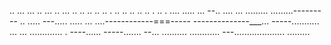 .. ... ... .. ... .. ... .. .. .. .. .. . .. .. .. .. .. . .. . .... 
..... ...
--.. ....
... 
.........
.........---------
.. .....
---..... .....
... ....------------===-----
--------------___... 
-----........... 
... ... ............. . ----...... -----....... --... 
.......... 
............ 
---.................... 
......... 
